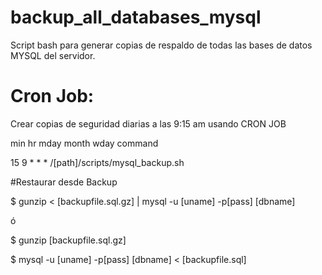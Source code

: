 # backup_all_databases_mysql
Script bash para generar copias de respaldo de todas las bases de datos MYSQL del servidor.

# Cron Job:
Crear copias de seguridad diarias a las 9:15 am usando CRON JOB

min hr mday month wday command

15 9 * * * /[path]/scripts/mysql_backup.sh

#Restaurar desde Backup

$ gunzip < [backupfile.sql.gz] | mysql -u [uname] -p[pass] [dbname]

ó

$ gunzip [backupfile.sql.gz] 

$ mysql -u [uname] -p[pass] [dbname] < [backupfile.sql]

